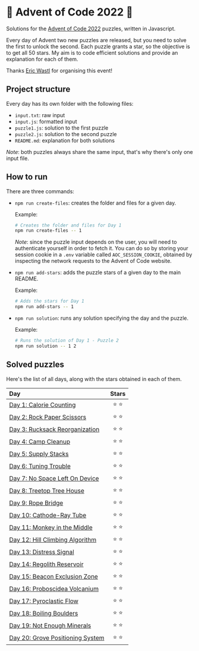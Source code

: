# 🌲 Advent of Code 2022 🌲

Solutions for the [Advent of Code 2022](https://adventofcode.com/2022) puzzles, written in Javascript.

Every day of Advent two new puzzles are released, but you need to solve the first to unlock the second. Each puzzle grants a star, so the objective is to get all 50 stars. My aim is to code efficient solutions and provide an explanation for each of them.

Thanks [Eric Wastl](https://twitter.com/ericwastl) for organising this event!

## Project structure

Every day has its own folder with the following files:

-   `input.txt`: raw input
-   `input.js`: formatted input
-   `puzzle1.js`: solution to the first puzzle
-   `puzzle2.js`: solution to the second puzzle
-   `README.md`: explanation for both solutions

_Note_: both puzzles always share the same input, that's why there's only one input file.

## How to run

There are three commands:

-   `npm run create-files`: creates the folder and files for a given day.

    Example:

    ```sh
    # Creates the folder and files for Day 1
    npm run create-files -- 1
    ```

    _Note_: since the puzzle input depends on the user, you will need to authenticate yourself in order to fetch it. You can do so by storing your session cookie in a `.env` variable called `AOC_SESSION_COOKIE`, obtained by inspecting the network requests to the Advent of Code website.

-   `npm run add-stars`: adds the puzzle stars of a given day to the main README.

    Example:

    ```sh
    # Adds the stars for Day 1
    npm run add-stars -- 1
    ```

-   `npm run solution`: runs any solution specifying the day and the puzzle.

    Example:

    ```sh
    # Runs the solution of Day 1 - Puzzle 2
    npm run solution -- 1 2
    ```

## Solved puzzles

Here's the list of all days, along with the stars obtained in each of them.

| Day                                         |  Stars  |
| :------------------------------------------ | :-----: |
| [Day 1: Calorie Counting](./day1)           | ⭐️ ⭐️ |
| [Day 2: Rock Paper Scissors](./day2)        | ⭐️ ⭐️ |
| [Day 3: Rucksack Reorganization](./day3)    | ⭐️ ⭐️ |
| [Day 4: Camp Cleanup](./day4)               | ⭐️ ⭐️ |
| [Day 5: Supply Stacks](./day5)              | ⭐️ ⭐️ |
| [Day 6: Tuning Trouble](./day6)             | ⭐️ ⭐️ |
| [Day 7: No Space Left On Device](./day7)    | ⭐️ ⭐️ |
| [Day 8: Treetop Tree House](./day8)         | ⭐️ ⭐️ |
| [Day 9: Rope Bridge](./day9)                | ⭐️ ⭐️ |
| [Day 10: Cathode-Ray Tube](./day10)         | ⭐️ ⭐️ |
| [Day 11: Monkey in the Middle](./day11)     | ⭐️ ⭐️ |
| [Day 12: Hill Climbing Algorithm](./day12)  | ⭐️ ⭐️ |
| [Day 13: Distress Signal](./day13)          | ⭐️ ⭐️ |
| [Day 14: Regolith Reservoir](./day14)       | ⭐️ ⭐️ |
| [Day 15: Beacon Exclusion Zone](./day15)    | ⭐️ ⭐️ |
| [Day 16: Proboscidea Volcanium](./day16)    | ⭐️ ⭐️ |
| [Day 17: Pyroclastic Flow](./day17)         | ⭐️ ⭐️ |
| [Day 18: Boiling Boulders](./day18)         | ⭐️ ⭐️ |
| [Day 19: Not Enough Minerals](./day19)      | ⭐️ ⭐️ |
| [Day 20: Grove Positioning System](./day20) | ⭐️ ⭐️ |

